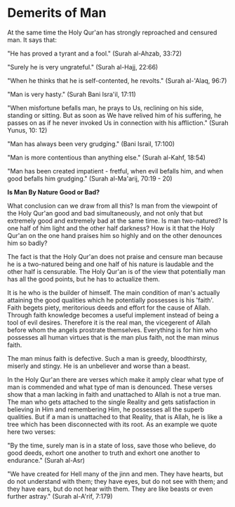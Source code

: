 Demerits of Man
===============

At the same time the Holy Qur'an has strongly reproached and censured
man. It says that:

"He has proved a tyrant and a fool." (Surah al-Ahzab, 33:72)

"Surely he is very ungrateful." (Surah al-Hajj, 22:66)

"When he thinks that he is self-contented, he revolts." (Surah
al-'Alaq, 96:7)

"Man is very hasty." (Surah Bani Isra'il, 17:11)

"When misfortune befalls man, he prays to Us, reclining on his side,
standing or sitting. But as soon as We have relived him of his
suffering, he passes on as if he never invoked Us in connection with his
affliction." (Surah Yunus, 10: 12)

"Man has always been very grudging." (Bani Israil, 17:100)

"Man is more contentious than anything else." (Surah al-Kahf, 18:54)

"Man has been created impatient - fretful, when evil befalls him, and
when good befalls him grudging." (Surah al-Ma'arij, 70:19 - 20)


**Is Man By Nature Good or Bad?**

What conclusion can we draw from all this? Is man from the viewpoint of
the Holy Qur'an good and bad simultaneously, and not only that but
extremely good and extremely bad at the same time. Is man two-natured?
Is one half of him light and the other half darkness? How is it that the
Holy Qur'an on the one hand praises him so highly and on the other
denounces him so badly?

The fact is that the Holy Qur'an does not praise and censure man
because he is a two-natured being and one half of his nature is laudable
and the other half is censurable. The Holy Qur'an is of the view that
potentially man has all the good points, but he has to actualize them.

It is he who is the builder of himself. The main condition of man's
actually attaining the good qualities which he potentially possesses is
his 'faith'. Faith begets piety, meritorious deeds and effort for the
cause of Allah. Through faith knowledge becomes a useful implement
instead of being a tool of evil desires. Therefore it is the real man,
the vicegerent of Allah before whom the angels prostrate themselves.
Everything is for him who possesses all human virtues that is the man
plus faith, not the man minus faith.

The man minus faith is defective. Such a man is greedy, bloodthirsty,
miserly and stingy. He is an unbeliever and worse than a beast.

In the Holy Qur'an there are verses which make it amply clear what type
of man is commended and what type of man is denounced. These verses show
that a man lacking in faith and unattached to Allah is not a true man.
The man who gets attached to the single Reality and gets satisfaction in
believing in Him and remembering Him, he possesses all the superb
qualities. But if a man is unattached to that Reality, that is Allah, he
is like a tree which has been disconnected with its root. As an example
we quote here two verses:

"By the time, surely man is in a state of loss, save those who believe,
do good deeds, exhort one another to truth and exhort one another to
endurance." (Surah al-Asr)

"We have created for Hell many of the jinn and men. They have hearts,
but do not understand with them; they have eyes, but do not see with
them; and they have ears, but do not hear with them. They are like
beasts or even further astray." (Surah al-A'rif, 7:179)



